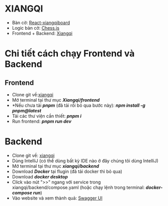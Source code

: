 # XIANGQI

-   Bàn cờ: <a href="https://github.com/012e/react-xiangqiboard">React-xiangqiboard</a>
-   Logic bàn cờ: <a href="https://github.com/012e/chess.js">Chess.js</a>
-   Frontend + Backend: <a href="https://github.com/012e/xiangqi">Xiangqi</a>

# Chi tiết cách chạy Frontend và Backend

## Frontend

-   Clone git về:<a href="https://github.com/012e/xiangqi">xiangqi</a>
-   Mở terminal tại thư mục **_Xiangqi/frontend_**
-   \*Nếu chưa tải **_pnpm_** (đã tải rồi bỏ qua bước này):
    **_npm install -g pnpm@latest_**
-   Tải các thư viện cần thiết: **_pnpm i_**
-   Run frontend: **_pnpm run dev_**

# Backend

-   Clone git về: <a href="https://github.com/012e/xiangqi">xiangqi</a>
-   Dùng IntelliJ (có thể dùng bất kỳ IDE nào ở đây chúng tôi dùng IntelliJ)
-   Mở terminal tại thư mục **_xiangqi/backend_**
-   Download **_Docker_** tại flugin (đã tải docker thì bỏ qua)
-   Download **_docker desktop_**
-   Click vào nút ">>" ngang với service trong xiangqi/backend/compose.yaml (hoặc chạy lệnh trong terminal: **_docker-compose run_**)
-   Vào website và xem thành quả: <a href="http://localhost:8080/swagger-ui/index.html">Swagger UI</a>
